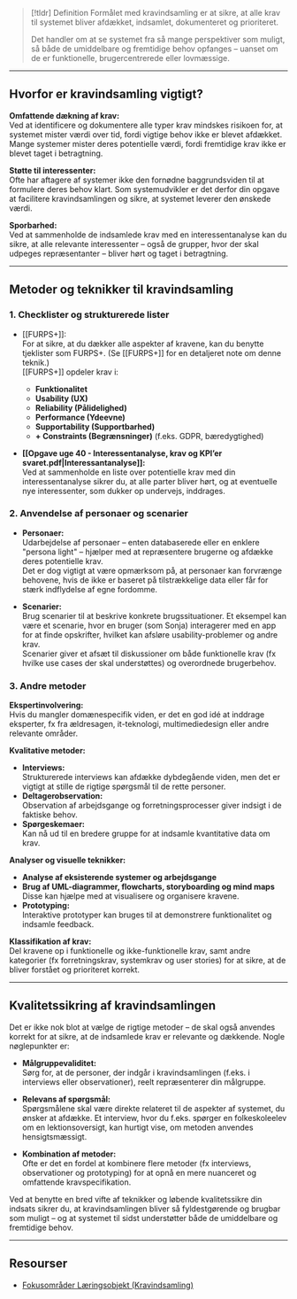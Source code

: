 > [!tldr] Definition
> Formålet med kravindsamling er at sikre, at alle krav til systemet bliver afdækket, indsamlet, dokumenteret og prioriteret. 
>
>Det handler om at se systemet fra så mange perspektiver som muligt, så både de umiddelbare og fremtidige behov opfanges – uanset om de er funktionelle, brugercentrerede eller lovmæssige.

---

## Hvorfor er kravindsamling vigtigt?

**Omfattende dækning af krav:**  
Ved at identificere og dokumentere alle typer krav mindskes risikoen for, at systemet mister værdi over tid, fordi vigtige behov ikke er blevet afdækket. Mange systemer mister deres potentielle værdi, fordi fremtidige krav ikke er blevet taget i betragtning.

**Støtte til interessenter:**  
Ofte har aftagere af systemer ikke den fornødne baggrundsviden til at formulere deres behov klart. Som systemudvikler er det derfor din opgave at facilitere kravindsamlingen og sikre, at systemet leverer den ønskede værdi.

**Sporbarhed:**  
Ved at sammenholde de indsamlede krav med en interessentanalyse kan du sikre, at alle relevante interessenter – også de grupper, hvor der skal udpeges repræsentanter – bliver hørt og taget i betragtning.

---

## Metoder og teknikker til kravindsamling

### 1. Checklister og strukturerede lister

- [[FURPS+]]:  
  For at sikre, at du dækker alle aspekter af kravene, kan du benytte tjeklister som FURPS+. (Se [[FURPS+]] for en detaljeret note om denne teknik.)  
  [[FURPS+]] opdeler krav i:
  - **Funktionalitet**
  - **Usability (UX)**
  - **Reliability (Pålidelighed)**
  - **Performance (Ydeevne)**
  - **Supportability (Supportbarhed)**
  - **+ Constraints (Begrænsninger)** (f.eks. GDPR, bæredygtighed)

- **[[Opgave uge 40 - Interessentanalyse, krav og KPI’er svaret.pdf|Interessantanalyse]]:**  
  Ved at sammenholde en liste over potentielle krav med din interessentanalyse sikrer du, at alle parter bliver hørt, og at eventuelle nye interessenter, som dukker op undervejs, inddrages.

### 2. Anvendelse af personaer og scenarier

- **Personaer:**  
  Udarbejdelse af personaer – enten databaserede eller en enklere "persona light" – hjælper med at repræsentere brugerne og afdække deres potentielle krav.  
  Det er dog vigtigt at være opmærksom på, at personaer kan forvrænge behovene, hvis de ikke er baseret på tilstrækkelige data eller får for stærk indflydelse af egne fordomme.

- **Scenarier:**  
  Brug scenarier til at beskrive konkrete brugssituationer. Et eksempel kan være et scenarie, hvor en bruger (som Sonja) interagerer med en app for at finde opskrifter, hvilket kan afsløre usability-problemer og andre krav.  
  Scenarier giver et afsæt til diskussioner om både funktionelle krav (fx hvilke use cases der skal understøttes) og overordnede brugerbehov.

### 3. Andre metoder

**Ekspertinvolvering:**  
Hvis du mangler domænespecifik viden, er det en god idé at inddrage eksperter, fx fra ældresagen, it-teknologi, multimediedesign eller andre relevante områder.

**Kvalitative metoder:**
  - **Interviews:**  
    Strukturerede interviews kan afdække dybdegående viden, men det er vigtigt at stille de rigtige spørgsmål til de rette personer.
  - **Deltagerobservation:**  
    Observation af arbejdsgange og forretningsprocesser giver indsigt i de faktiske behov.
  - **Spørgeskemaer:**  
    Kan nå ud til en bredere gruppe for at indsamle kvantitative data om krav.

**Analyser og visuelle teknikker:**
  - **Analyse af eksisterende systemer og arbejdsgange**
  - **Brug af UML-diagrammer, flowcharts, storyboarding og mind maps**  
    Disse kan hjælpe med at visualisere og organisere kravene.
  - **Prototyping:**  
    Interaktive prototyper kan bruges til at demonstrere funktionalitet og indsamle feedback.

**Klassifikation af krav:**  
  Del kravene op i funktionelle og ikke-funktionelle krav, samt andre kategorier (fx forretningskrav, systemkrav og user stories) for at sikre, at de bliver forstået og prioriteret korrekt.

---

## Kvalitetssikring af kravindsamlingen

Det er ikke nok blot at vælge de rigtige metoder – de skal også anvendes korrekt for at sikre, at de indsamlede krav er relevante og dækkende. Nogle nøglepunkter er:

- **Målgruppevaliditet:**  
  Sørg for, at de personer, der indgår i kravindsamlingen (f.eks. i interviews eller observationer), reelt repræsenterer din målgruppe.

- **Relevans af spørgsmål:**  
  Spørgsmålene skal være direkte relateret til de aspekter af systemet, du ønsker at afdække. Et interview, hvor du f.eks. spørger en folkeskoleelev om en lektionsoversigt, kan hurtigt vise, om metoden anvendes hensigtsmæssigt.

- **Kombination af metoder:**  
  Ofte er det en fordel at kombinere flere metoder (fx interviews, observationer og prototyping) for at opnå en mere nuanceret og omfattende kravspecifikation.

Ved at benytte en bred vifte af teknikker og løbende kvalitetssikre din indsats sikrer du, at kravindsamlingen bliver så fyldestgørende og brugbar som muligt – og at systemet til sidst understøtter både de umiddelbare og fremtidige behov.

---

## Resourser
- [Fokusområder Læringsobjekt (Kravindsamling)](https://rise.articulate.com/share/C9x7c641Qf8pDgT76Nqqy6ykP99dRgRJ#/lessons/8690M-GPL1NRmCh1xfnStnJr47NE-Cga)